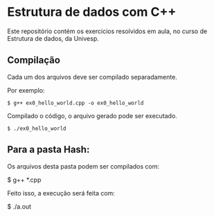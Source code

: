 # Estrutura de dados com C++

Este repositório contém os exercicios resolvidos em aula, no curso de Estrutura de dados, da Univesp.

## Compilação

Cada um dos arquivos deve ser compilado separadamente.

Por exemplo:

`$ g++ ex0_hello_world.cpp -o ex0_hello_world`

Compilado o código, o arquivo gerado pode ser executado.

`$ ./ex0_hello_world`

## Para a pasta Hash:

Os arquivos desta pasta podem ser compilados com:

$ g++ \*.cpp

Feito isso, a execução será feita com:

$ ./a.out


